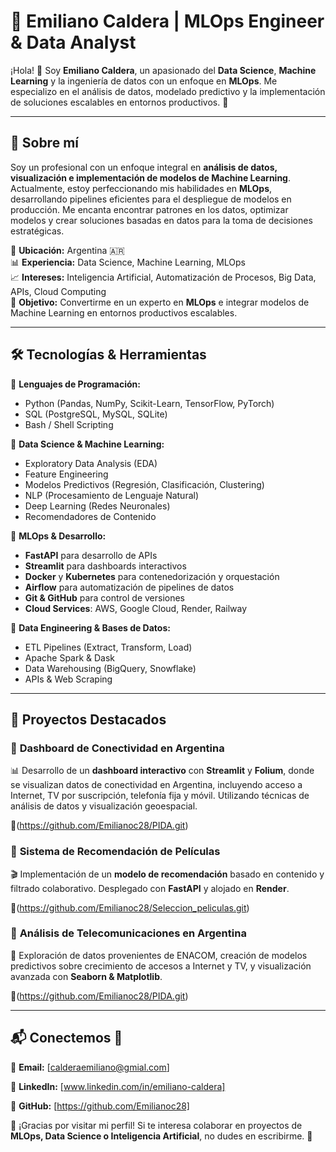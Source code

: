 # 📌 Emiliano Caldera | MLOps Engineer & Data Analyst

¡Hola! 👋 Soy **Emiliano Caldera**, un apasionado del **Data Science**, **Machine Learning** y la ingeniería de datos con un enfoque en **MLOps**. Me especializo en el análisis de datos, modelado predictivo y la implementación de soluciones escalables en entornos productivos. 🚀

---

## 🚀 Sobre mí
Soy un profesional con un enfoque integral en **análisis de datos, visualización e implementación de modelos de Machine Learning**. Actualmente, estoy perfeccionando mis habilidades en **MLOps**, desarrollando pipelines eficientes para el despliegue de modelos en producción. Me encanta encontrar patrones en los datos, optimizar modelos y crear soluciones basadas en datos para la toma de decisiones estratégicas.

📍 **Ubicación:** Argentina 🇦🇷  
📊 **Experiencia:** Data Science, Machine Learning, MLOps  
📈 **Intereses:** Inteligencia Artificial, Automatización de Procesos, Big Data, APIs, Cloud Computing  
🎯 **Objetivo:** Convertirme en un experto en **MLOps** e integrar modelos de Machine Learning en entornos productivos escalables.  

---

## 🛠️ Tecnologías & Herramientas
📌 **Lenguajes de Programación:**
- Python (Pandas, NumPy, Scikit-Learn, TensorFlow, PyTorch)
- SQL (PostgreSQL, MySQL, SQLite)
- Bash / Shell Scripting

📌 **Data Science & Machine Learning:**
- Exploratory Data Analysis (EDA)
- Feature Engineering
- Modelos Predictivos (Regresión, Clasificación, Clustering)
- NLP (Procesamiento de Lenguaje Natural)
- Deep Learning (Redes Neuronales)
- Recomendadores de Contenido

📌 **MLOps & Desarrollo:**
- **FastAPI** para desarrollo de APIs
- **Streamlit** para dashboards interactivos
- **Docker** y **Kubernetes** para contenedorización y orquestación
- **Airflow** para automatización de pipelines de datos
- **Git & GitHub** para control de versiones
- **Cloud Services**: AWS, Google Cloud, Render, Railway

📌 **Data Engineering & Bases de Datos:**
- ETL Pipelines (Extract, Transform, Load)
- Apache Spark & Dask
- Data Warehousing (BigQuery, Snowflake)
- APIs & Web Scraping

---

## 📌 Proyectos Destacados
### 🔹 **Dashboard de Conectividad en Argentina**
📊 Desarrollo de un **dashboard interactivo** con **Streamlit** y **Folium**, donde se visualizan datos de conectividad en Argentina, incluyendo acceso a Internet, TV por suscripción, telefonía fija y móvil. Utilizando técnicas de análisis de datos y visualización geoespacial.

🔗(https://github.com/Emilianoc28/PIDA.git)

### 🔹 **Sistema de Recomendación de Películas**
🎬 Implementación de un **modelo de recomendación** basado en contenido y filtrado colaborativo. Desplegado con **FastAPI** y alojado en **Render**.

🔗(https://github.com/Emilianoc28/Seleccion_peliculas.git)

### 🔹 **Análisis de Telecomunicaciones en Argentina**
📶 Exploración de datos provenientes de ENACOM, creación de modelos predictivos sobre crecimiento de accesos a Internet y TV, y visualización avanzada con **Seaborn & Matplotlib**.

🔗(https://github.com/Emilianoc28/PIDA.git)

---

## 📬 Conectemos 🚀
📧 **Email:** [calderaemiliano@gmial.com]

🔗 **LinkedIn:** [www.linkedin.com/in/emiliano-caldera]

🐙 **GitHub:** [https://github.com/Emilianoc28] 

🌟 ¡Gracias por visitar mi perfil! Si te interesa colaborar en proyectos de **MLOps, Data Science o Inteligencia Artificial**, no dudes en escribirme. 🚀

